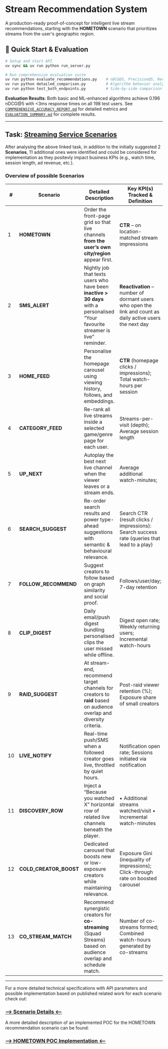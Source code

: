 # Stream Recommendation System

A production-ready proof-of-concept for intelligent live stream recommendations, starting with the **HOMETOWN** scenario that prioritizes streams from the user's geographic region.

## 🚀 Quick Start & Evaluation

```bash
# Setup and start API
uv sync && uv run python run_server.py

# Run comprehensive evaluation suite
uv run python evaluate_recommendations.py    # nDCG@5, Precision@5, Recall@5
uv run python detailed_comparison.py         # Algorithm behavior analysis  
uv run python test_both_endpoints.py         # Side-by-side comparison
```

**Evaluation Results**: Both basic and ML-enhanced algorithms achieve 0.196 nDCG@5 with <3ms response times on all 198 test users. See [`COMPREHENSIVE_ACCURACY_REPORT.md`](COMPREHENSIVE_ACCURACY_REPORT.md) for detailed metrics and [`EVALUATION_SUMMARY.md`](EVALUATION_SUMMARY.md) for complete results.

---

## Task: [Streaming Service Scenarios](material/Task.md)

After analysing the above linked task, in addition to the initially suggested 2 **Scenarios**, 11 additional ones were identified and could be considered for implementation as they positevly impact business KPIs (e.g., watch time, session length, ad revenue, etc.).


### Overview of possible Scenarios

| #  | Scenario              | Detailed Description                                                                                                                        | Key KPI(s) Tracked & Definition                                                                                              |
|----|-----------------------|---------------------------------------------------------------------------------------------------------------------------------------------|------------------------------------------------------------------------------------------------------------------------------|
| 1  | **HOMETOWN**          | Order the front-page grid so that live channels **from the user’s own city/region** appear first.                                           | **CTR** – on location-matched stream impressions                                          |
| 2  | **SMS_ALERT**         | Nightly job that texts users who have been **inactive > 30 days** with a personalised “Your favourite streamer is live” reminder.           | **Reactivation** – number of dormant users who open the link and count as daily active users the next day               |
| 3  | **HOME_FEED**         | Personalise the homepage carousel using viewing history, follows, and embeddings.                                                           | **CTR** (homepage clicks / impressions); Total watch-hours per session                                                       |
| 4  | **CATEGORY_FEED**     | Re-rank all live streams inside a selected game/genre page for each user.                                                                   | Streams-per-visit (depth); Average session length                                                                            |
| 5  | **UP_NEXT**           | Autoplay the best next live channel when the viewer leaves or a stream ends.                                                                | Average additional watch-minutes;                                                      |
| 6  | **SEARCH_SUGGEST**    | Re-order search results and power type-ahead suggestions with semantic & behavioural relevance.                                             | Search CTR (result clicks / impressions): Search success rate (queries that lead to a play)                              |
| 7  | **FOLLOW_RECOMMEND**  | Suggest creators to follow based on graph similarity and social proof.                                                                      | Follows/user/day; 7-day retention                                                                                |
| 8  | **CLIP_DIGEST**       | Daily email/push digest bundling personalised clips the user missed while offline.                                                          | Digest open rate; Weekly returning users; Incremental watch-hours                                                      |
| 9  | **RAID_SUGGEST**      | At stream-end, recommend target channels for creators to **raid** based on audience overlap and diversity criteria.                         | Post-raid viewer retention (%); Exposure share of small creators                                                         |
| 10 | **LIVE_NOTIFY**       | Real-time push/SMS when a followed creator goes live, throttled by quiet hours.                                                             | Notification open rate; Sessions initiated via notification                                                              |
| 11 | **DISCOVERY_ROW**     | Inject a “Because you watched X” horizontal row of related live channels beneath the player.                                                | • Additional streams watched/visit  • Incremental watch-minutes                                                              |
| 12 | **COLD_CREATOR_BOOST**| Dedicated carousel that boosts new or low-exposure creators while maintaining relevance.                                                    | Exposure Gini (inequality of impressions); Click-through rate on boosted carousel                                        |
| 13 | **CO_STREAM_MATCH**   | Recommend synergistic creators for **co-streaming** (Squad Streams) based on audience overlap and schedule match.                           | Number of co-streams formed; Combined watch-hours generated by co-streams                                               |





---

For a more detailed technical specifications with API parameters and possible implementation based on published related work for each scenario check out: 
### [--> Scenario Details <--](material/Scenarios.md)

A more detailed description of an implemented POC for the HOMETOWN recommendation scenario can be found:
### [--> HOMETOWN POC Implementation <--](material/POC.md)




